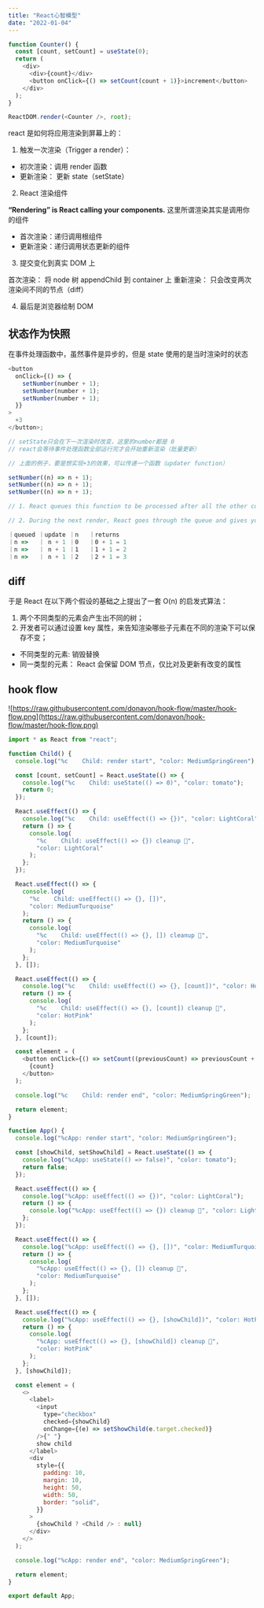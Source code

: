 ```yaml
---
title: "React心智模型"
date: "2022-01-04"
---
```


```javascript
function Counter() {
  const [count, setCount] = useState(0);
  return (
    <div>
      <div>{count}</div>
      <button onClick={() => setCount(count + 1)}>increment</button>
    </div>
  );
}

ReactDOM.render(<Counter />, root);
```

react 是如何将应用渲染到屏幕上的：

1. 触发一次渲染（Trigger a render）：

- 初次渲染：调用 render 函数
- 更新渲染： 更新 state（setState）

2. React 渲染组件

**“Rendering” is React calling your components.**
这里所谓渲染其实是调用你的组件

- 首次渲染：递归调用根组件
- 更新渲染：递归调用状态更新的组件

3. 提交变化到真实 DOM 上

首次渲染： 将 node 树 appendChild 到 container 上
重新渲染： 只会改变两次渲染间不同的节点（diff）

4. 最后是浏览器绘制 DOM

## 状态作为快照

在事件处理函数中，虽然事件是异步的，但是 state 使用的是当时渲染时的状态

```javascript
<button
  onClick={() => {
    setNumber(number + 1);
    setNumber(number + 1);
    setNumber(number + 1);
  }}
>
  +3
</button>;

// setState只会在下一次渲染时改变，这里的number都是 0
// react会等待事件处理函数全部运行完才会开始重新渲染（批量更新）

// 上面的例子，要是想实现+3的效果，可以传递一个函数（updater function）

setNumber((n) => n + 1);
setNumber((n) => n + 1);
setNumber((n) => n + 1);

// 1. React queues this function to be processed after all the other code in the event handler has run.

// 2. During the next render, React goes through the queue and gives you the final updated state.

｜queued ｜update	｜n	 ｜returns
｜n =>   ｜ n + 1	｜0	 ｜0 + 1 = 1
｜n =>   ｜ n + 1	｜1	 ｜1 + 1 = 2
｜n =>   ｜ n + 1	｜2	 ｜2 + 1 = 3

```

## diff

于是 React 在以下两个假设的基础之上提出了一套 O(n) 的启发式算法：

1. 两个不同类型的元素会产生出不同的树；
2. 开发者可以通过设置 key 属性，来告知渲染哪些子元素在不同的渲染下可以保存不变；

- 不同类型的元素: 销毁替换
- 同一类型的元素： React 会保留 DOM 节点，仅比对及更新有改变的属性

## hook flow

![https://raw.githubusercontent.com/donavon/hook-flow/master/hook-flow.png](https://raw.githubusercontent.com/donavon/hook-flow/master/hook-flow.png)

```javascript
import * as React from "react";

function Child() {
  console.log("%c    Child: render start", "color: MediumSpringGreen");

  const [count, setCount] = React.useState(() => {
    console.log("%c    Child: useState(() => 0)", "color: tomato");
    return 0;
  });

  React.useEffect(() => {
    console.log("%c    Child: useEffect(() => {})", "color: LightCoral");
    return () => {
      console.log(
        "%c    Child: useEffect(() => {}) cleanup 🧹",
        "color: LightCoral"
      );
    };
  });

  React.useEffect(() => {
    console.log(
      "%c    Child: useEffect(() => {}, [])",
      "color: MediumTurquoise"
    );
    return () => {
      console.log(
        "%c    Child: useEffect(() => {}, []) cleanup 🧹",
        "color: MediumTurquoise"
      );
    };
  }, []);

  React.useEffect(() => {
    console.log("%c    Child: useEffect(() => {}, [count])", "color: HotPink");
    return () => {
      console.log(
        "%c    Child: useEffect(() => {}, [count]) cleanup 🧹",
        "color: HotPink"
      );
    };
  }, [count]);

  const element = (
    <button onClick={() => setCount((previousCount) => previousCount + 1)}>
      {count}
    </button>
  );

  console.log("%c    Child: render end", "color: MediumSpringGreen");

  return element;
}

function App() {
  console.log("%cApp: render start", "color: MediumSpringGreen");

  const [showChild, setShowChild] = React.useState(() => {
    console.log("%cApp: useState(() => false)", "color: tomato");
    return false;
  });

  React.useEffect(() => {
    console.log("%cApp: useEffect(() => {})", "color: LightCoral");
    return () => {
      console.log("%cApp: useEffect(() => {}) cleanup 🧹", "color: LightCoral");
    };
  });

  React.useEffect(() => {
    console.log("%cApp: useEffect(() => {}, [])", "color: MediumTurquoise");
    return () => {
      console.log(
        "%cApp: useEffect(() => {}, []) cleanup 🧹",
        "color: MediumTurquoise"
      );
    };
  }, []);

  React.useEffect(() => {
    console.log("%cApp: useEffect(() => {}, [showChild])", "color: HotPink");
    return () => {
      console.log(
        "%cApp: useEffect(() => {}, [showChild]) cleanup 🧹",
        "color: HotPink"
      );
    };
  }, [showChild]);

  const element = (
    <>
      <label>
        <input
          type="checkbox"
          checked={showChild}
          onChange={(e) => setShowChild(e.target.checked)}
        />{" "}
        show child
      </label>
      <div
        style={{
          padding: 10,
          margin: 10,
          height: 50,
          width: 50,
          border: "solid",
        }}
      >
        {showChild ? <Child /> : null}
      </div>
    </>
  );

  console.log("%cApp: render end", "color: MediumSpringGreen");

  return element;
}

export default App;
```
